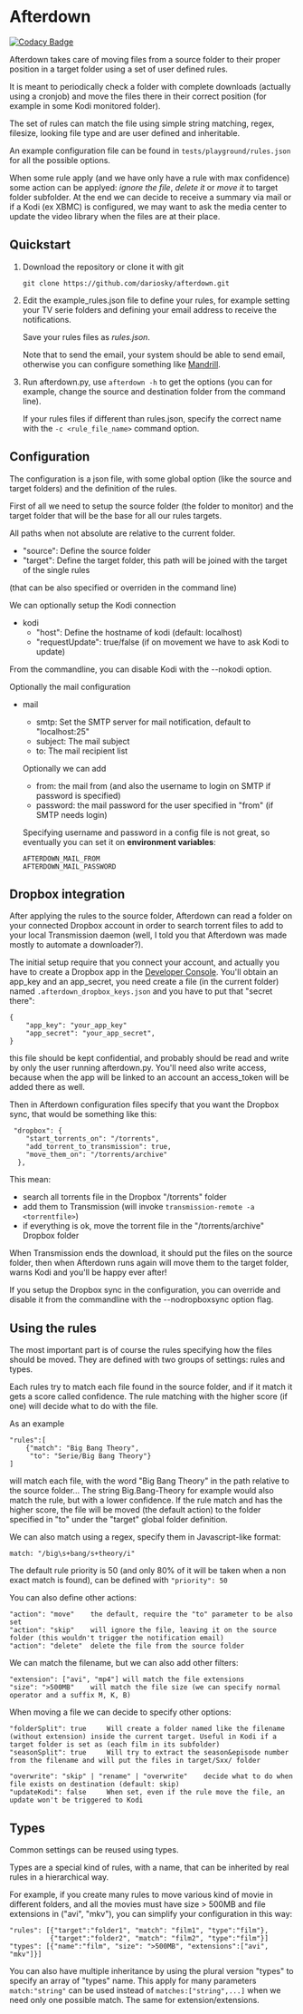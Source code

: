Afterdown
=========

[![Codacy Badge](https://api.codacy.com/project/badge/Grade/67b2d500b61a476b9bbe4a01726be8f2)](https://www.codacy.com/app/dariosky/afterdown?utm_source=github.com&utm_medium=referral&utm_content=dariosky/afterdown&utm_campaign=badger)

Afterdown takes care of moving files from a source folder to their proper position in a target folder using a set of
user defined rules.

It is meant to periodically check a folder with complete downloads (actually using a cronjob) and move the
files there in their correct position (for example in some Kodi monitored folder).

The set of rules can match the file using simple string matching, regex, filesize, looking file type and are
user defined and inheritable.

An example configuration file can be found in `tests/playground/rules.json` for all the possible options.

When some rule apply (and we have only have a rule with max confidence) some action can be applyed:
*ignore the file*, *delete it* or *move it* to target folder subfolder.
At the end we can decide to receive a summary via mail or if a Kodi (ex XBMC) is configured,
we may want to ask the media center to update the video library when the files are at their place.

Quickstart
----------

1.	Download the repository or clone it with git

		git clone https://github.com/dariosky/afterdown.git

2.	Edit the example_rules.json file to define your rules,
	for example setting your TV serie folders and defining your email address
	to receive the notifications.
	
	Save your rules files as *rules.json*. 
	
	Note that to send the email, your system should be able to send email,
	otherwise you can configure something like [Mandrill](http://mandrillapp.com).
	
3.	Run afterdown.py, use `afterdown -h` to get the options (you can for example,
	change the source and destination folder from the command line).
	
	If your rules files if different than rules.json, specify the correct name with the
	`-c <rule_file_name>` command option.

Configuration
-------------

The configuration is a json file, with some global option (like the source and target folders) and the
definition of the rules.

First of all we need to setup the source folder (the folder to monitor) and the target folder that will be the
base for all our rules targets.

All paths when not absolute are relative to the current folder.

*	"source":	Define the source folder
*	"target":	Define the target folder, this path will be joined with the target of the single rules

(that can be also specified or overriden in the command line)

We can optionally setup the Kodi connection

*	kodi
	*	"host":	Define the hostname of kodi (default: localhost)
	*	"requestUpdate": true/false	(if on movement we have to ask Kodi to update)
	
From the commandline, you can disable Kodi with the --nokodi option.

Optionally the mail configuration

*	mail
	*	smtp:	Set the SMTP server for mail notification, default to "localhost:25"
	*	subject:	The mail subject
	*	to:	The mail recipient list
	
	Optionally we can add
	*	from:	the mail from (and also the username to login on SMTP if password is specified)
	*	password: the mail password for the user specified in "from" (if SMTP needs login)
	
	Specifying username and password in a config file is not great, so eventually you can set it on
	**environment variables**:
	
		AFTERDOWN_MAIL_FROM
		AFTERDOWN_MAIL_PASSWORD
		
Dropbox integration
-------------------

After applying the rules to the source folder, Afterdown can read a folder on your connected
Dropbox account in order to search torrent files to add to your local Transmission daemon
(well, I told you that Afterdown was made mostly to automate a downloader?).

The initial setup require that you connect your account, and actually you have to create
a Dropbox app in the [Developer Console](https://www.dropbox.com/developers/apps).
You'll obtain an app_key and an app_secret, you need create a file (in the current folder) named
`.afterdown_dropbox_keys.json` and you have to put that "secret there":

	{
		"app_key": "your_app_key"
		"app_secret": "your_app_secret",
	}

this file should be kept confidential, and probably should be read and write by only the user
running afterdown.py. You'll need also write access, because when the app will be linked to
an account an access_token will be added there as well.

Then in Afterdown configuration files specify that you want the Dropbox sync,
that would be something like this:

	 "dropbox": {
        "start_torrents_on": "/torrents",
        "add_torrent_to_transmission": true,
        "move_them_on": "/torrents/archive"
      },

This mean:
 
- search all torrents file in the Dropbox "/torrents" folder
- add them to Transmission (will invoke `transmission-remote -a <torrentfile>`)
- if everything is ok, move the torrent file in the "/torrents/archive" Dropbox folder

When Transmission ends the download, it should put the files on the source folder, then when
Afterdown runs again will move them to the target folder, warns Kodi and you'll be happy
ever after!

If you setup the Dropbox sync in the configuration, you can override and disable it from the commandline
with the --nodropboxsync option flag.


Using the rules
---------------

The most important part is of course the rules specifying how the files should be moved.
They are defined with two groups of settings: rules and types.

Each rules try to match each file found in the source folder,
 and if it match it gets a score called confidence.
The rule matching with the higher score (if one) will decide what to do with the file.

As an example

	"rules":[
		{"match": "Big Bang Theory",
		 "to": "Serie/Big Bang Theory"}
	]

will match each file, with the word "Big Bang Theory" in the path relative to the source folder...
The string Big.Bang-Theory for example would also match the rule, but with a lower confidence.
If the rule match and has the higher score, the file will be moved (the default action) to the folder specified in "to"
under the "target" global folder definition.

We can also match using a regex, specify them in Javascript-like format:

	match: "/big\s+bang/s+theory/i"

The default rule priority is 50 (and only 80% of it will be taken when a non exact match is found), can be defined with
`"priority": 50`

You can also define other actions:

	"action": "move"	the default, require the "to" parameter to be also set
	"action": "skip"	will ignore the file, leaving it on the source folder (this wouldn't trigger the notification email)
	"action": "delete"	delete the file from the source folder

We can match the filename, but we can also add other filters:

	"extension": ["avi", "mp4"]	will match the file extensions
	"size": ">500MB"	will match the file size (we can specify normal operator and a suffix M, K, B)

When moving a file we can decide to specify other options:

	"folderSplit": true		Will create a folder named like the filename (without extension) inside the current target. Useful in Kodi if a target folder is set as (each film in its subfolder)
	"seasonSplit": true		Will try to extract the season&episode number from the filename and will put the files in target/Sxx/ folder

	"overwrite": "skip" | "rename" | "overwrite"	decide what to do when file exists on destination (default: skip)
	"updateKodi": false		When set, even if the rule move the file, an update won't be triggered to Kodi

Types
-----

Common settings can be reused using types.

Types are a special kind of rules, with a name, that can be inherited by real rules in a hierarchical way.

For example, if you create many rules to move various kind of movie in different folders, and all the movies
must have size > 500MB and file extensions in ("avi", "mkv"), you can simplify your configuration in this way:

	"rules": [{"target":"folder1", "match": "film1", "type":"film"},
			  {"target":"folder2", "match": "film2", "type":"film"}]
	"types": [{"name":"film", "size": ">500MB", "extensions":["avi", "mkv"]}]

You can also have multiple inheritance by using the plural version "types" to specify an array of "types" name.
This apply for many parameters `match:"string"` can be used instead of `matches:["string",...]` when we need only one
possible match. The same for extension/extensions.

